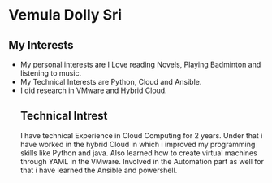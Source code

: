 # Vemula Dolly Sri
## My Interests
- My personal interests are I Love reading Novels, Playing Badminton and listening to music.
- My Technical Interests are Python, Cloud and Ansible.
- I did research in VMware and Hybrid Cloud.
   ## Technical Intrest
	I have technical Experience in Cloud Computing for 2 years. Under that i have worked in the hybrid Cloud in 	which i improved my programming skills like Python and java. Also learned how to create virtual machines 	through YAML in the VMware. Involved in the Automation part as well for that i have learned the Ansible and 	powershell.